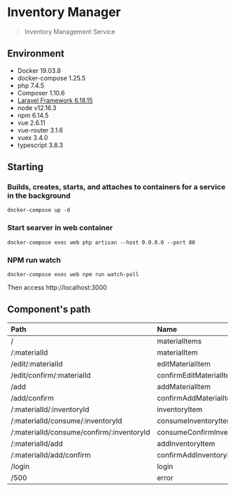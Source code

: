 # Inventory Manager

> Inventory Management Service

## Environment
- Docker 19.03.8
- docker-compose 1.25.5
- php 7.4.5
- Composer 1.10.6
- [Laravel Framework 6.18.15](https://readouble.com/laravel/6.x/en/)
- node v12.16.3
- npm 6.14.5
- vue 2.6.11
- vue-router 3.1.6
- vuex 3.4.0
- typescript 3.8.3


## Starting

### Builds, creates, starts, and attaches to containers for a service in the background

```
docker-compose up -d
```

### Start searver in web container

```
docker-compose exec web php artisan --host 0.0.0.0 --port 80
```

### NPM run watch

```
docker-compose exec web npm run watch-poll
```

Then access http://localhost:3000

## Component's path

|Path|Name|Component|
|:--|:--|:--|
|/|materialItems|Materials|
|/:materialId|materialItem|Material|
|/edit/:materialId|editMaterialItem|MaterialEdit|
|/edit/confirm/:materialId|confirmEditMaterialItem|MaterialEditConfirm|
|/add|addMaterialItem|MaterialAdd|
|/add/confirm|confirmAddMaterialItem|MaterialAddConfirm|
|/:materialId/:inventoryId|inventoryItem|InventoryItem|
|/:materialId/consume/:inventoryId|consumeInventoryItem|InventoryConsume|
|/:materialId/consume/confirm/:inventoryId|consumeConfirmInventoryItem|InventoryConsumeConfirm|
|/:materialId/add|addInventoryItem|InventoryAdd|
|/:materialId/add/confirm|confirmAddInventoryItem|InventoryAddConfirm|
|/login|login|Login|
|/500|error|SystemError|